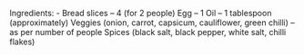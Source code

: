Ingredients: -
Bread slices – 4 (for 2 people)
Egg – 1
Oil – 1 tablespoon (approximately)
Veggies (onion, carrot, capsicum, cauliflower, green chilli) – as per number of people
Spices (black salt, black pepper, white salt, chilli flakes)
